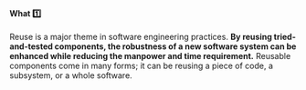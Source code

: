 <link rel="stylesheet" href="{{baseUrl}}/css/textbook.css">

<div class="website-content">

<div id="title">

#### What :one:

</div>

<div id="body">

Reuse is a major theme in software engineering practices. **By reusing tried-and-tested components, the robustness of a new software system can be enhanced while reducing the manpower and time requirement.** Reusable components come in many forms; it can be reusing a piece of code, a subsystem, or a whole software.

</div>

<div id="extras">
</div>

</div>
